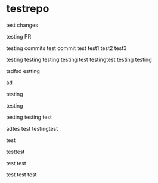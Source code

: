 # testrepo

test changes

testing PR

testing commits
test commit
test
test1
test2
test3

testing
testing
testing
testing
test
testingtest
testing
testing

tsdfsd
estting

ad

testing

testing


testing
testing
test

adtes
test
testingtest

test

testtest

test
test

test
test
test

